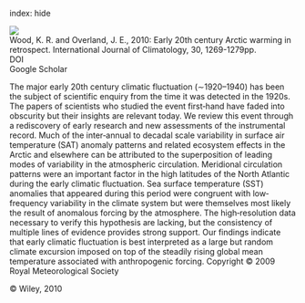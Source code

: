 index: hide

<div class="Citation">
    <div class="Citation-thumb CitationThumb-linked"  data-href="https://doi.org/10.1002/joc.1973">
      <img src="https://static.claimspace.cloud/climate-study-static/refs/thumbs/10/Wood_and_Overland_2010-thumb.png" />
    </div>

  <div class="Citation-body">
    <div class="Citation-text">Wood, K. R. and Overland, J. E., 2010: Early 20th century Arctic warming in retrospect. <span class="Article-journal">International Journal of Climatology, </span><span class="Article-volume">30, </span>1269-1279pp.</div>
    <div class="Citation-links">
      <div class="CitationLink" data-href="https://doi.org/10.1002/joc.1973">
        <div class="CitationLink-icon CitationLink-Doi"></div>
        <div class="CitationLink-text">DOI</div>
      </div>
      <div class="CitationLink" data-href="https://scholar.google.com/scholar?q=10.1002/joc.1973">
        <div class="CitationLink-icon CitationLink-Scholar"></div>
        <div class="CitationLink-text">Google Scholar</div>
      </div>
    </div>
  </div>
</div>

The major early 20th century climatic fluctuation (∼1920–1940) has been the subject of scientific enquiry from the time it was detected in the 1920s. The papers of scientists who studied the event first‐hand have faded into obscurity but their insights are relevant today. We review this event through a rediscovery of early research and new assessments of the instrumental record. Much of the inter‐annual to decadal scale variability in surface air temperature (SAT) anomaly patterns and related ecosystem effects in the Arctic and elsewhere can be attributed to the superposition of leading modes of variability in the atmospheric circulation. Meridional circulation patterns were an important factor in the high latitudes of the North Atlantic during the early climatic fluctuation. Sea surface temperature (SST) anomalies that appeared during this period were congruent with low‐frequency variability in the climate system but were themselves most likely the result of anomalous forcing by the atmosphere. The high‐resolution data necessary to verify this hypothesis are lacking, but the consistency of multiple lines of evidence provides strong support. Our findings indicate that early climatic fluctuation is best interpreted as a large but random climate excursion imposed on top of the steadily rising global mean temperature associated with anthropogenic forcing. Copyright © 2009 Royal Meteorological Society

<div class="Citation-copy">
&copy; Wiley, 2010
</div>
